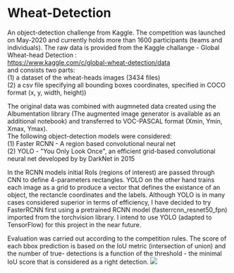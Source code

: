 # Wheat-Detection
An object-detection challenge from Kaggle. The competition was launched on May-2020 and currently holds more than 1600 participants (teams and individuals).
The raw data is provided from the Kaggle challange - Global Wheat-head Detection :  
https://www.kaggle.com/c/global-wheat-detection/data    
and consists two parts:  
(1) a dataset of the wheat-heads images (3434 files)    
(2) a csv file specifying all bounding boxes coordinates, specified in COCO format (x, y, width, height))  

The original data was combined with augmneted data created using the Albumentation library (The augmented image generator is available as an additional notebook) and transferred to VOC-PASCAL format (Xmin, Ymin, Xmax, Ymax).  
The following object-detection models were considered:  
(1) Faster RCNN - A region based convolutional neural net    
(2) YOLO - "You Only Look Once", an efficient grid-based convolutional neural net developed by by DarkNet in 2015

In the RCNN models initial RoIs (regions of interest) are passed through CNN to define 4-parameters rectangles. YOLO on the other hand trains each image as a grid to produce a vector that defines the existance of an object, the rectancle coordinates and the labels.
Although YOLO is in many cases considered superior in terms of efficiency, I have decided to try FasterRCNN first using a pretrained RCNN model (fasterrcnn_resnet50_fpn) imported from the torchvision library. I intend to use YOLO (adapted to TensorFlow) for this project in the near future.

Evaluation was carried out according to the competition rules. The score of each bbox prediction is based on the IoU metric (intersection of union) and the number of true- detections is a function of the threshold - the minimal IoU score that is considered as a right detection. 
![](https://github.com/omrigo5/Portfolio-Omri-Goldberg/blob/master/Images/publish-1.png?raw=true)
